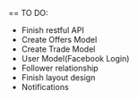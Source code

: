 == TO DO:

- Finish restful API
- Create Offers Model
- Create Trade Model
- User Model(Facebook Login)
- Follower relationship
- Finish layout design
- Notifications 
